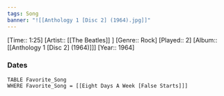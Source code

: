 ```yaml
---
tags: Song  
banner: "![[Anthology 1 [Disc 2] (1964).jpg]]"
---
```

[Time:: 1:25]
[Artist:: [[The Beatles]] ]
[Genre:: Rock]
[Played:: 2]
[Album:: [[Anthology 1 [Disc 2] (1964)]]]
[Year:: 1964]
### Dates
````dataview
TABLE Favorite_Song
WHERE Favorite_Song = [[Eight Days A Week [False Starts]]]
````